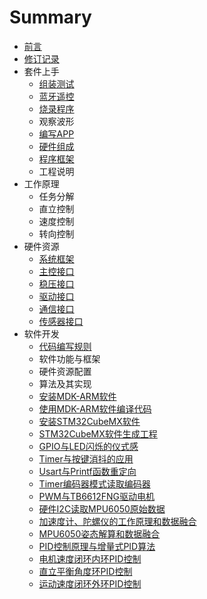 # Summary

* [前言](README.md)
* [修订记录](A13.md)
* 套件上手
    * [组装测试](A09.md)
    * [蓝牙遥控](A15.md)
    * [烧录程序](A06.md)
    * 观察波形
    * [编写APP](A18-bluetooth-app-diy.md)
    * [硬件组成](B04.md)
    * [程序框架](A19.md)
    * 工程说明
* 工作原理
    * 任务分解
    * 直立控制
    * 速度控制
    * 转向控制
* 硬件资源
    * [系统框架](B22.md)
    * [主控接口](B06.md)
    * [稳压接口](B09.md)
    * [驱动接口](B12.md)
    * [通信接口](A20.md)
    * [传感器接口](B23.md)
* 软件开发
    * [代码编写规则](F03.md)
    * 软件功能与框架
    * 硬件资源配置
    * 算法及其实现
    * [安装MDK-ARM软件](A07.md)
    * [使用MDK-ARM软件编译代码](A02.md)
    * [安装STM32CubeMX软件](A08.md)
    * [STM32CubeMX软件生成工程](A21.md)
    * [GPIO与LED闪烁的仪式感](A11.md)
    * [Timer与按键消抖的应用](A22.md)
    * [Usart与Printf函数重定向](A23.md)
    * [Timer编码器模式读取编码器](A24.md)
    * [PWM与TB6612FNG驱动电机](A25.md)
    * [硬件I2C读取MPU6050原始数据](A26.md)
    * [加速度计、陀螺仪的工作原理和数据融合](B07.md)
    * [MPU6050姿态解算和数据融合](A27.md)
    * [PID控制原理与增量式PID算法](E08.md)
    * [电机速度闭环内环PID控制](A28.md)
    * [直立平衡角度环PID控制](E02.md)
    * [运动速度闭环外环PID控制](E03.md)


